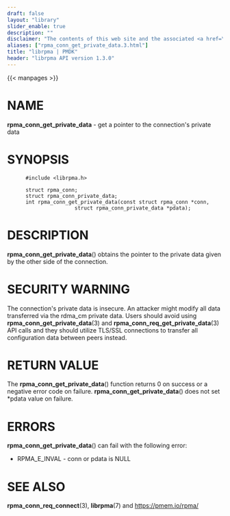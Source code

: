 ```yaml
---
draft: false
layout: "library"
slider_enable: true
description: ""
disclaimer: "The contents of this web site and the associated <a href=\"https://github.com/pmem\">GitHub repositories</a> are BSD-licensed open source."
aliases: ["rpma_conn_get_private_data.3.html"]
title: "librpma | PMDK"
header: "librpma API version 1.3.0"
---
```

{{< manpages >}}

[comment]: <> (SPDX-License-Identifier: BSD-3-Clause)
[comment]: <> (Copyright 2020-2023, Intel Corporation)

# NAME

**rpma_conn_get_private_data** - get a pointer to the connection\'s
private data

# SYNOPSIS

          #include <librpma.h>

          struct rpma_conn;
          struct rpma_conn_private_data;
          int rpma_conn_get_private_data(const struct rpma_conn *conn,
                          struct rpma_conn_private_data *pdata);

# DESCRIPTION

**rpma_conn_get_private_data**() obtains the pointer to the private data
given by the other side of the connection.

# SECURITY WARNING

The connection\'s private data is insecure. An attacker might modify all
data transferred via the rdma_cm private data. Users should avoid using
**rpma_conn_get_private_data**(3) and
**rpma_conn_req_get_private_data**(3) API calls and they should utilize
TLS/SSL connections to transfer all configuration data between peers
instead.

# RETURN VALUE

The **rpma_conn_get_private_data**() function returns 0 on success or a
negative error code on failure. **rpma_conn_get_private_data**() does
not set \*pdata value on failure.

# ERRORS

**rpma_conn_get_private_data**() can fail with the following error:

-   RPMA_E\_INVAL - conn or pdata is NULL

# SEE ALSO

**rpma_conn_req_connect**(3), **librpma**(7) and https://pmem.io/rpma/

